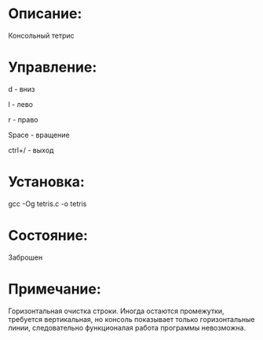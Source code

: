 # Описание:
Консольный тетрис

# Управление:
d - вниз

l - лево

r - право

Space - вращение

ctrl+/ - выход

# Установка:
gcc -Og tetris.c -o tetris

# Состояние:
Заброшен

# Примечание:
Горизонтальная очистка строки.
Иногда остаются промежутки, требуется 
вертикальная, но консоль показывает 
только горизонтальные линии, 
следовательно функционалая работа 
программы невозможна.



